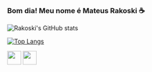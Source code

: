 ### Bom dia! Meu nome é Mateus Rakoski ☕

![Rakoski's GitHub stats](https://github-readme-stats.vercel.app/api?username=Rakoski&show_icons=true&theme=radical)

[![Top Langs](https://github-readme-stats.vercel.app/api/top-langs/?username=Rakoski&size_weight=0.5&count_weight=0.5)](https://github.com/Rakoski/github-readme-stats)


<img height="32" width="32" src="https://cdn.jsdelivr.net/npm/simple-icons@v8/icons/file:///home/msrakoski/Downloads/python.svg" />
<img height="32" width="32" src="https://unpkg.com/simple-icons@v8/icons/file:///home/msrakoski/Downloads/python.svg" />
          
          
          
         
          
          
          

